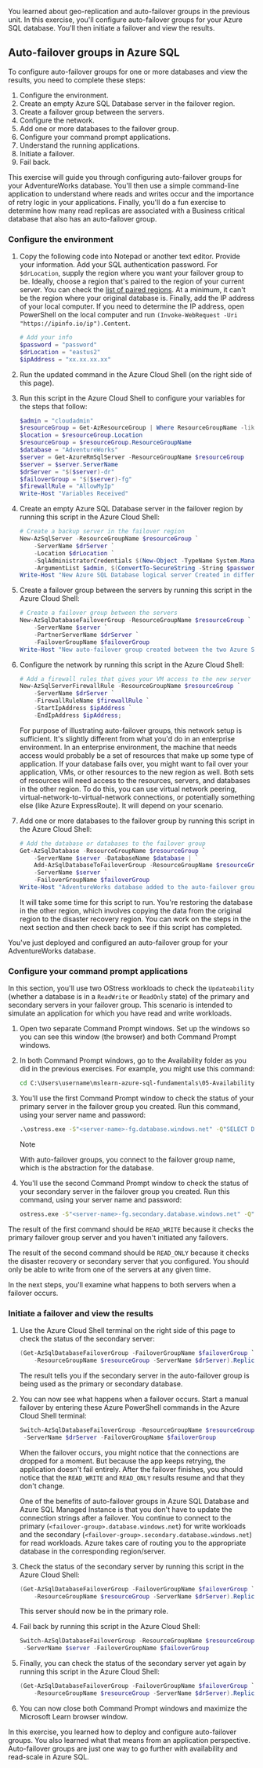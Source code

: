 You learned about geo-replication and auto-failover groups in the previous unit. In this exercise, you'll configure auto-failover groups for your Azure SQL database. You'll then initiate a failover and view the results.

## Auto-failover groups in Azure SQL  

To configure auto-failover groups for one or more databases and view the results, you need to complete these steps:  

1. Configure the environment.
1. Create an empty Azure SQL Database server in the failover region.
1. Create a failover group between the servers.
1. Configure the network.
1. Add one or more databases to the failover group.  
1. Configure your command prompt applications.
1. Understand the running applications.
1. Initiate a failover.
1. Fail back.

This exercise will guide you through configuring auto-failover groups for your AdventureWorks database. You'll then use a simple command-line application to understand where reads and writes occur and the importance of retry logic in your applications. Finally, you'll do a fun exercise to determine how many read replicas are associated with a Business critical database that also has an auto-failover group.  

### Configure the environment

1. Copy the following code into Notepad or another text editor. Provide your information. Add your SQL authentication password. For `$drLocation`, supply the region where you want your failover group to be. Ideally, choose a region that's paired to the region of your current server. You can check the [list of paired regions](https://docs.microsoft.com/azure/best-practices-availability-paired-regions?azure-portal=true). At a minimum, it can't be the region where your original database is. Finally, add the IP address of your local computer. If you need to determine the IP address, open PowerShell on the local computer and run `(Invoke-WebRequest -Uri "https://ipinfo.io/ip").Content`.

    ```powershell
    # Add your info
    $password = "password"
    $drLocation = "eastus2"
    $ipAddress = "xx.xx.xx.xx"
    ```

1. Run the updated command in the Azure Cloud Shell (on the right side of this page).

1. Run this script in the Azure Cloud Shell to configure your variables for the steps that follow:

    ```powershell
    $admin = "cloudadmin"
    $resourceGroup = Get-AzResourceGroup | Where ResourceGroupName -like <rgn>Sandbox resource group name</rgn>
    $location = $resourceGroup.Location
    $resourceGroup = $resourceGroup.ResourceGroupName
    $database = "AdventureWorks"
    $server = Get-AzureRmSqlServer -ResourceGroupName $resourceGroup
    $server = $server.ServerName
    $drServer = "$($server)-dr"
    $failoverGroup = "$($server)-fg"
    $firewallRule = "AllowMyIp"
    Write-Host "Variables Received"
    ```

1. Create an empty Azure SQL Database server in the failover region by running this script in the Azure Cloud Shell:

    ```powershell
    # Create a backup server in the failover region
    New-AzSqlServer -ResourceGroupName $resourceGroup `
        -ServerName $drServer `
        -Location $drLocation `
        -SqlAdministratorCredentials $(New-Object -TypeName System.Management.Automation.PSCredential `
        -ArgumentList $admin, $(ConvertTo-SecureString -String $password -AsPlainText -Force))
    Write-Host "New Azure SQL Database logical server Created in different region"
    ```

1. Create a failover group between the servers by running this script in the Azure Cloud Shell:

    ```powershell
    # Create a failover group between the servers
    New-AzSqlDatabaseFailoverGroup -ResourceGroupName $resourceGroup `
        -ServerName $server `
        -PartnerServerName $drServer `
        -FailoverGroupName $failoverGroup 
    Write-Host "New auto-failover group created between the two Azure SQL Database logical servers"
    ```

1. Configure the network by running this script in the Azure Cloud Shell:

    ```powershell
    # Add a firewall rules that gives your VM access to the new server
    New-AzSqlServerFirewallRule -ResourceGroupName $resourceGroup `
        -ServerName $drServer `
        -FirewallRuleName $firewallRule `
        -StartIpAddress $ipAddress `
        -EndIpAddress $ipAddress;
    ```

    For purpose of illustrating auto-failover groups, this network setup is sufficient. It's slightly different from what you'd do in an enterprise environment. In an enterprise environment, the machine that needs access would probably be a set of resources that make up some type of application. If your database fails over, you might want to fail over your application, VMs, or other resources to the new region as well. Both sets of resources will need access to the resources, servers, and databases in the other region. To do this, you can use virtual network peering, virtual-network-to-virtual-network connections, or potentially something else (like Azure ExpressRoute). It will depend on your scenario.

1. Add one or more databases to the failover group by running this script in the Azure Cloud Shell:

    ```powershell
    # Add the database or databases to the failover group
    Get-AzSqlDatabase -ResourceGroupName $resourceGroup `
        -ServerName $server -DatabaseName $database | `
        Add-AzSqlDatabaseToFailoverGroup -ResourceGroupName $resourceGroup `
        -ServerName $server `
        -FailoverGroupName $failoverGroup
    Write-Host "AdventureWorks database added to the auto-failover group"
    ```

    It will take some time for this script to run. You're restoring the database in the other region, which involves copying the data from the original region to the disaster recovery region. You can work on the steps in the next section and then check back to see if this script has completed.  

You've just deployed and configured an auto-failover group for your AdventureWorks database.

### Configure your command prompt applications

In this section, you'll use two OStress workloads to check the `Updateability` (whether a database is in a `ReadWrite` or `ReadOnly` state) of the primary and secondary servers in your failover group. This scenario is intended to simulate an application for which you have read and write workloads.  

1. Open two separate Command Prompt windows. Set up the windows so you can see this window (the browser) and both Command Prompt windows.  

1. In both Command Prompt windows, go to the Availability folder as you did in the previous exercises. For example, you might use this command:

    ```cmd
    cd C:\Users\username\mslearn-azure-sql-fundamentals\05-Availability
    ```

1. You'll use the first Command Prompt window to check the status of your primary server in the failover group you created. Run this command, using your server name and password:

    ```cmd
    .\ostress.exe -S"<server-name>-fg.database.windows.net" -Q"SELECT DATABASEPROPERTYEX(DB_NAME(),'Updateability')" -U"cloudadmin" -d"AdventureWorks" -P"password" -n1 -r50000 -oprimary
    ```

    > [!NOTE]
    > With auto-failover groups, you connect to the failover group name, which is the abstraction for the database.

1. You'll use the second Command Prompt window to check the status of your secondary server in the failover group you created. Run this command, using your server name and password:  

    ```cmd
    ostress.exe -S"<server-name>-fg.secondary.database.windows.net" -Q"SELECT DATABASEPROPERTYEX(DB_NAME(),'Updateability')" -U"cloudadmin" -d"AdventureWorks" -P"password" -n1 -r50000 -osecondary
    ```

The result of the first command should be `READ_WRITE` because it checks the primary failover group server and you haven't initiated any failovers.  

The result of the second command should be `READ_ONLY` because it checks the disaster recovery or secondary server that you configured. You should only be able to write from one of the servers at any given time.  

In the next steps, you'll examine what happens to both servers when a failover occurs.  

### Initiate a failover and view the results

1. Use the Azure Cloud Shell terminal on the right side of this page to check the status of the secondary server:

    ```powershell
    (Get-AzSqlDatabaseFailoverGroup -FailoverGroupName $failoverGroup `
        -ResourceGroupName $resourceGroup -ServerName $drServer).ReplicationRole
    ```

    The result tells you if the secondary server in the auto-failover group is being used as the primary or secondary database.  

1. You can now see what happens when a failover occurs. Start a manual failover by entering these Azure PowerShell commands in the Azure Cloud Shell terminal:  

    ```powershell
    Switch-AzSqlDatabaseFailoverGroup -ResourceGroupName $resourceGroup `
     -ServerName $drServer -FailoverGroupName $failoverGroup
    ```

    When the failover occurs, you might notice that the connections are dropped for a moment. But because the app keeps retrying, the application doesn't fail entirely. After the failover finishes, you should notice that the `READ_WRITE` and `READ_ONLY` results resume and that they don't change.

    One of the benefits of auto-failover groups in Azure SQL Database and Azure SQL Managed Instance is that you don't have to update the connection strings after a failover. You continue to connect to the primary (`<failover-group>.database.windows.net`) for write workloads and the secondary (`<failover-group>.secondary.database.windows.net`) for read workloads. Azure takes care of routing you to the appropriate database in the corresponding region/server.

1. Check the status of the secondary server by running this script in the Azure Cloud Shell:

    ```powershell
    (Get-AzSqlDatabaseFailoverGroup -FailoverGroupName $failoverGroup `
        -ResourceGroupName $resourceGroup -ServerName $drServer).ReplicationRole
    ```

    This server should now be in the primary role.

1. Fail back by running this script in the Azure Cloud Shell:

    ```powershell
    Switch-AzSqlDatabaseFailoverGroup -ResourceGroupName $resourceGroup `
     -ServerName $server -FailoverGroupName $failoverGroup
    ```

1. Finally, you can check the status of the secondary server yet again by running this script in the Azure Cloud Shell:

    ```powershell
    (Get-AzSqlDatabaseFailoverGroup -FailoverGroupName $failoverGroup `
        -ResourceGroupName $resourceGroup -ServerName $drServer).ReplicationRole
    ```

1. You can now close both Command Prompt windows and maximize the Microsoft Learn browser window.

In this exercise, you learned how to deploy and configure auto-failover groups. You also learned what that means from an application perspective. Auto-failover groups are just one way to go further with availability and read-scale in Azure SQL.
